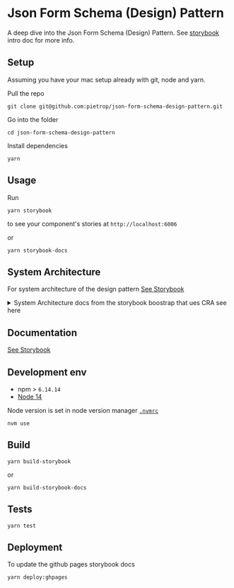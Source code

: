 # Json Form Schema (Design) Pattern

<!-- _One liner + link to confluence page_
_Screenshot of UI - optional_ -->
A deep dive into the Json Form Schema (Design) Pattern. See [storybook](https://pietropassarelli.net/json-form-schema-design-pattern) intro doc for more info.

## Setup

<!-- _stack - optional_
_How to build and run the code/app_ -->

Assuming you have your mac setup already with git, node and yarn.

Pull the repo        
```
git clone git@github.com:pietrop/json-form-schema-design-pattern.git
```
         
Go into the folder        
```
cd json-form-schema-design-pattern
```
         
Install dependencies        
```
yarn
```

## Usage

Run 

```
yarn storybook
```
to see your component's stories at `http://localhost:6006`


or 
```
yarn storybook-docs
```

## System Architecture

<!-- _High level overview of system architecture_ -->
For system architecture of the design pattern [See Storybook](https://pietropassarelli.net/json-form-schema-design-pattern)

<details><summary>System Architecture docs from the storybook boostrap that ues CRA see here</summary>

<!-- _High level overview of system architecture_ -->

See [Storybook Architecture mdx doc](./src/Architecture.stories.mdx)

The Project itself was initially scaffolded using [Storybook Tutorials](https://storybook.js.org/tutorials/intro-to-storybook/react/en/get-started/)

### 🔎 What's inside?

> A quick look at the top-level files and directories included with this template.

    .
    ├── .storybook
    ├── node_modules
    ├── public
    ├── src
    ├── .gitignore
    ├── LICENSE
    ├── package.json
    ├── yarn.lock
    └── README.md

> 1.  **`.storybook`**: This directory contains Storybook's [configuration](https://storybook.js.org/docs/react/configure/overview) files.
> 
> 2.  **`node_modules`**: This directory contains all of the modules of code that your project depends on (npm packages).
>
> 3.  **`public`**: This directory will contain the development and production build of the site.
>
> 4.  **`src`**: This directory will contain all of the code related to what you will see on your application.
>
> 5.  **`.gitignore`**: This file tells git which files it should not track or maintain during the development process of your project.
> 
> 6.  **`LICENSE`**: The template is licensed under the MIT licence.
> 
> 7.  **`package.json`**: Standard manifest file for Node.js projects, which typically includes project specific metadata (such as the project's name, the author among other information). It's based on this file that npm will know which packages are necessary to the project.
> 
> 8.  **`yarn.lock`**: This is an automatically generated file based on the exact versions of your npm dependencies that were installed for your project. **(Do not change it manually).**
> 
> 9.  **`README.md`**: A text file containing useful reference information about the project.

### Learning Storybook

> 1. Read our introductory tutorial at [Learn Storybook](https://storybook.js.org/tutorials/intro-to-storybook/react/en/get-started/).
> 2. Learn how to transform your component libraries into design systems in our [Design Systems for Developers](https://storybook.js.org/tutorials/design-systems-for-developers/) tutorial.
> 3. See our official documentation at [Storybook](https://storybook.js.org/).

</details>

## Documentation

[See Storybook](https://pietropassarelli.net/json-form-schema-design-pattern)

<!--

There's a [docs](./docs) folder in this repository.

[docs/notes](./docs/notes) contains dev draft notes on various aspects of the project. This would generally be converted either into ADRs or guides when ready.

[docs/adr](./docs/adr) contains [Architecture Decision Record](https://github.com/joelparkerhenderson/architecture_decision_record).

> An architectural decision record (ADR) is a document that captures an important architectural decision made along with its context and consequences.

We are using [this template for ADR](https://gist.github.com/iaincollins/92923cc2c309c2751aea6f1b34b31d95) -->

## Development env

 <!-- _How to run the development environment_ -->

- npm > `6.14.14`
- [Node 14](https://nodejs.org/docs/latest-v14.x/api/)

Node version is set in node version manager [`.nvmrc`](https://github.com/creationix/nvm#nvmrc)

```
nvm use
```


<!-- _Coding style convention ref optional, eg which linter to use_ -->

<!-- _Linting, github pre-push hook - optional_ -->

## Build

<!-- _How to run build_ -->

```
yarn build-storybook
```
or 
```
yarn build-storybook-docs
```
## Tests

<!-- _How to carry out tests_ -->

```
yarn test
```

## Deployment

<!-- _How to deploy the code/app into test/staging/production_ -->

To update the github pages storybook docs 

```
yarn deploy:ghpages
```
